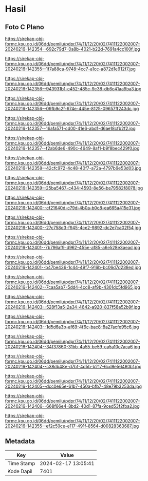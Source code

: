 # Hasil

## Foto C Plano

https://sirekap-obj-formc.kpu.go.id/06dd/pemilu/pdpr/74/11/12/20/02/7411122002007-20240216-142354--692c79d7-0a8b-4021-b22d-7691a4cc100f.jpg

https://sirekap-obj-formc.kpu.go.id/06dd/pemilu/pdpr/74/11/12/20/02/7411122002007-20240216-142355--1f7a88ca-9748-4cc7-a1cc-a872d1e912f7.jpg

https://sirekap-obj-formc.kpu.go.id/06dd/pemilu/pdpr/74/11/12/20/02/7411122002007-20240216-142356--943931b1-c452-485c-9c38-db6c41aa9ba3.jpg

https://sirekap-obj-formc.kpu.go.id/06dd/pemilu/pdpr/74/11/12/20/02/7411122002007-20240216-142356--09fb9c2f-974e-445e-8125-09657ff243dc.jpg

https://sirekap-obj-formc.kpu.go.id/06dd/pemilu/pdpr/74/11/12/20/02/7411122002007-20240216-142357--16afa571-cd00-41e6-abd1-d6ae18cfb2f2.jpg

https://sirekap-obj-formc.kpu.go.id/06dd/pemilu/pdpr/74/11/12/20/02/7411122002007-20240216-142357--f2ab6de6-490c-4649-8af1-b9f8bec429f0.jpg

https://sirekap-obj-formc.kpu.go.id/06dd/pemilu/pdpr/74/11/12/20/02/7411122002007-20240216-142358--42cfc972-4c48-40f7-a72a-4797b6e53d03.jpg

https://sirekap-obj-formc.kpu.go.id/06dd/pemilu/pdpr/74/11/12/20/02/7411122002007-20240216-142359--25ba5467-c434-4593-8e56-be79582f8078.jpg

https://sirekap-obj-formc.kpu.go.id/06dd/pemilu/pdpr/74/11/12/20/02/7411122002007-20240216-142400--cf21640d-c79d-4b0a-b0c8-ea665a415e31.jpg

https://sirekap-obj-formc.kpu.go.id/06dd/pemilu/pdpr/74/11/12/20/02/7411122002007-20240216-142400--27c758d3-f945-4ce2-9892-dc2e7ca02f54.jpg

https://sirekap-obj-formc.kpu.go.id/06dd/pemilu/pdpr/74/11/12/20/02/7411122002007-20240216-142401--7b796af9-d962-455e-a185-a6e528e3aead.jpg

https://sirekap-obj-formc.kpu.go.id/06dd/pemilu/pdpr/74/11/12/20/02/7411122002007-20240216-142401--b47be436-1c44-49f7-916b-bc06d7d238ed.jpg

https://sirekap-obj-formc.kpu.go.id/06dd/pemilu/pdpr/74/11/12/20/02/7411122002007-20240216-142402--7caa5ab7-5dd4-4cc8-af9b-4301dc5fd965.jpg

https://sirekap-obj-formc.kpu.go.id/06dd/pemilu/pdpr/74/11/12/20/02/7411122002007-20240216-142403--528f13a5-2a34-4642-a920-837f58a52b9f.jpg

https://sirekap-obj-formc.kpu.go.id/06dd/pemilu/pdpr/74/11/12/20/02/7411122002007-20240216-142403--1d5d6a3b-af69-4f6c-bac8-8a27acfe95c6.jpg

https://sirekap-obj-formc.kpu.go.id/06dd/pemilu/pdpr/74/11/12/20/02/7411122002007-20240216-142404--34f37860-31bb-4a55-be59-ca5a10c7aca6.jpg

https://sirekap-obj-formc.kpu.go.id/06dd/pemilu/pdpr/74/11/12/20/02/7411122002007-20240216-142404--c38db48e-d7bf-4d5b-b217-6cd8e56480bf.jpg

https://sirekap-obj-formc.kpu.go.id/06dd/pemilu/pdpr/74/11/12/20/02/7411122002007-20240216-142405--dcc0e65e-61b7-450a-bfb7-48e79b3253da.jpg

https://sirekap-obj-formc.kpu.go.id/06dd/pemilu/pdpr/74/11/12/20/02/7411122002007-20240216-142406--668f66e4-8bd2-40d1-87fa-9ced53f2fba2.jpg

https://sirekap-obj-formc.kpu.go.id/06dd/pemilu/pdpr/74/11/12/20/02/7411122002007-20240216-142355--ef2c50ce-e117-491f-8564-d00828363687.jpg


## Metadata

| Key        | Value               |
| ---------- | ------------------- |
| Time Stamp | 2024-02-17 13:05:41 |
| Kode Dapil | 7401                |




